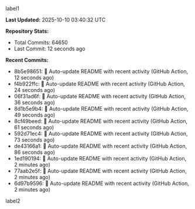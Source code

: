 
label1 
<!-- ACTIVITY_START -->
**Last Updated:** 2025-10-10 03:40:32 UTC

**Repository Stats:**
- Total Commits: 64650
- Last Commit: 12 seconds ago

**Recent Commits:**
- 8b5e98651: 🤖 Auto-update README with recent activity (GitHub Action, 12 seconds ago)
- f4b922ffc: 🤖 Auto-update README with recent activity (GitHub Action, 24 seconds ago)
- 06f31ad6f: 🤖 Auto-update README with recent activity (GitHub Action, 36 seconds ago)
- 8d1b5e9b4: 🤖 Auto-update README with recent activity (GitHub Action, 49 seconds ago)
- 8cf49beed: 🤖 Auto-update README with recent activity (GitHub Action, 61 seconds ago)
- 592d71ec4: 🤖 Auto-update README with recent activity (GitHub Action, 73 seconds ago)
- de43166a1: 🤖 Auto-update README with recent activity (GitHub Action, 86 seconds ago)
- 1ed190194: 🤖 Auto-update README with recent activity (GitHub Action, 2 minutes ago)
- 77aab2e5f: 🤖 Auto-update README with recent activity (GitHub Action, 2 minutes ago)
- 6d97b9596: 🤖 Auto-update README with recent activity (GitHub Action, 2 minutes ago)
<!-- ACTIVITY_END -->

label2
